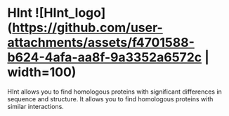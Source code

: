 # HInt ![HInt_logo](https://github.com/user-attachments/assets/f4701588-b624-4afa-aa8f-9a3352a6572c | width=100)


HInt allows you to find homologous proteins with significant differences in sequence and structure.
It allows you to find homologous proteins with similar interactions.

